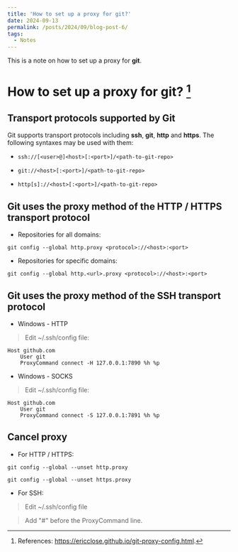 ```yaml
---
title: 'How to set up a proxy for git?'
date: 2024-09-13
permalink: /posts/2024/09/blog-post-6/
tags:
  - Notes
---
```


This is a note on how to set up a proxy for **git**.

# How to set up a proxy for git? [^1]
[^1]: References: https://ericclose.github.io/git-proxy-config.html.

## Transport protocols supported by Git

Git supports transport protocols including **ssh**, **git**, **http** and **https**.
The following syntaxes may be used with them:

- ```ssh://[<user>@]<host>[:<port>]/<path-to-git-repo>```

- ```git://<host>[:<port>]/<path-to-git-repo>```

- ```http[s]://<host>[:<port>]/<path-to-git-repo>```

## Git uses the proxy method of the HTTP / HTTPS transport protocol
- Repositories for all domains:

```git config --global http.proxy <protocol>://<host>:<port>```

- Repositories for specific domains:

```git config --global http.<url>.proxy <protocol>://<host>:<port>```

## Git uses the proxy method of the SSH transport protocol
- Windows - HTTP

> Edit ~/.ssh/config file:

```
Host github.com
    User git
    ProxyCommand connect -H 127.0.0.1:7890 %h %p
```

- Windows - SOCKS

> Edit ~/.ssh/config file:

```
Host github.com
    User git
    ProxyCommand connect -S 127.0.0.1:7891 %h %p
```

## Cancel proxy
- For HTTP / HTTPS:

```git config --global --unset http.proxy```

```git config --global --unset https.proxy```

- For SSH:

> Edit ~/.ssh/config file

> Add "#" before the ProxyCommand line.